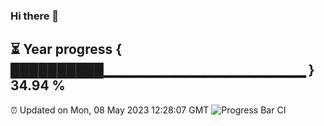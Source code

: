 ### Hi there 👋
⏳ Year progress { ██████████▁▁▁▁▁▁▁▁▁▁▁▁▁▁▁▁▁▁▁▁ } 34.94 %
---
⏰ Updated on Mon, 08 May 2023 12:28:07 GMT
![Progress Bar CI](https://github.com/liununu/liununu/workflows/Progress%20Bar%20CI/badge.svg)
